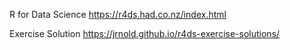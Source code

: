 R for Data Science
https://r4ds.had.co.nz/index.html

Exercise Solution
https://jrnold.github.io/r4ds-exercise-solutions/

